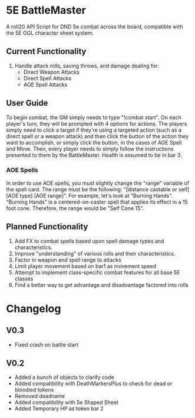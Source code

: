 # 5E BattleMaster
A roll20 API Script for DND 5e combat across the board, compatible with the 5E OGL character sheet system.

## Current Functionality
1. Handle attack rolls, saving throws, and damage dealing for:
    * Direct Weapon Attacks
    * Direct Spell Attacks
    * AOE Spell Attacks

## User Guide
To begin combat, the GM simply needs to type "!combat start". On each player's turn, they will be prompted with 4 options for actions. The players simply need to click a target if they're using a targeted action (such as a direct spell or a weapon attack) and then click the button of the action they want to accomplish, or simply click the button, in the cases of AOE Spell and Move. Then, every player needs to simply follow the instructions presented to them by the BattleMaster. Health is assumed to be in bar 3.
### AOE Spells
In order to use AOE spells, you must slightly change the "range" variable of the spell card. The range must be the following: "[distance castable or self] [AOE type] [AOE range]". For example, let's look at "Burning Hands". "Burning Hands" is a centered-on-caster spell that applies its effect in a 15 foot cone. Therefore, the range would be "Self Cone 15".

## Planned Functionality
1. Add FX to combat spells based upon spell damage types and characteristics.
2. Improve "understanding" of various rolls and their characteristics.
3. Factor in weapon and spell range to attacks
4. Limit player movement based on bar1 as movement speed
5. Attempt to implement class-specific combat features for all base 5E classes
6. Find a better way to get advantage and disadvantage factored into rolls


# Changelog

## V0.3
* Fixed crash on battle start

## V0.2
* Added a bunch of objects to clarify code
* Added compatibility with DeathMarkersPlus to check for dead or bloodied tokens
* Removed deadname
* Added compatibility with 5e Shaped Sheet
* Added Temporary HP as token bar 2